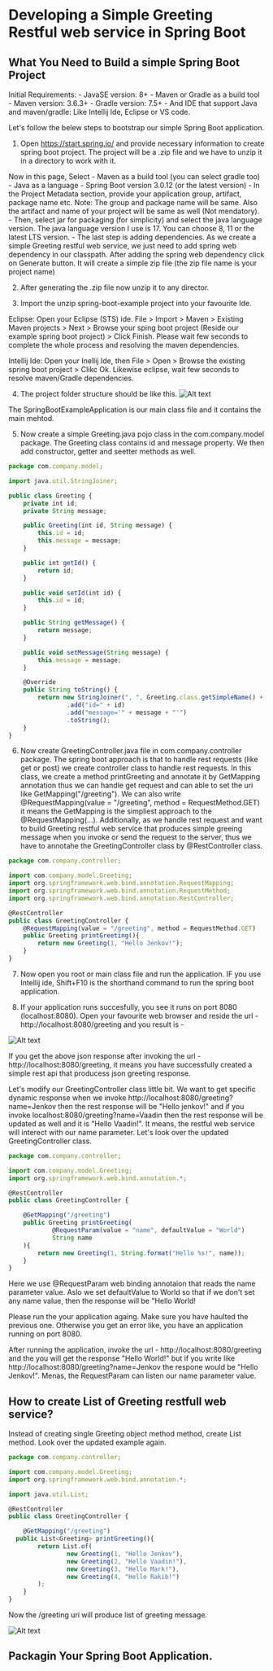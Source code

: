 # Developing a Simple Greeting Restful web service in Spring Boot

## What You Need to Build a simple Spring Boot Project

Initial Requirements:
    - JavaSE version: 8+
    - Maven or Gradle as a build tool
    - Maven version: 3.6.3+
    - Gradle version: 7.5+
    - And IDE that support Java and maven/gradle: Like Intellij Ide, Eclipse or VS code.


Let's follow the belew steps to bootstrap our simple Spring Boot application.

1. Open https://start.spring.io/ and provide necessary information to create spring boot project. The project will be a .zip file and we have to unzip it in a directory to work with it.

Now in this page, Select 
    - Maven as a build tool (you can select gradle too)
    - Java as a language
    - Spring Boot version 3.0.12 (or the latest version)
    - In the Project Metadata section, provide your application group, artifact, package name etc. Note: The group and package name will be same. Also the artifact and name of your project will be same as well (Not mendatory). 
    - Then, select jar for packaging (for simplicity) and select the java language version. The java language version I use is 17. You can choose 8, 11 or the latest LTS version.
    - The last step is adding dependencies. As we create a simple Greeting restful web service, we just need to add spring web dependency in our classpath. After adding the spring web dependency click on Generate button. It will create a simple zip file (the zip file name is your project name)

2. After generating the .zip file now unzip it to any director. 

3. Import the unzip spring-boot-example project into your favourite Ide.

Eclipse: Open your Eclipse (STS) ide. File > Import > Maven > Existing Maven projects > Next > Browse your sping boot project (Reside our example spring boot project) > Click Finish. Please wait few seconds to complete the whole process and resolving the maven dependencies.

Intellij Ide: Open your Inellij Ide, then File > Open > Browse the existing spring boot project > Clikc Ok. Likewise eclipse, wait few seconds to resolve maven/Gradle dependencies. 

4. The project folder structure should be like this.
![Alt text](image.png)

The SpringBootExampleApplication is our main class file and it contains the main mehtod.

5. Now create a simple Greeting.java pojo class in the com.company.model package. The Greeting class contains id and message property. We then add constructor, getter and seetter methods as well.

```js
package com.company.model;

import java.util.StringJoiner;

public class Greeting {
    private int id;
    private String message;

    public Greeting(int id, String message) {
        this.id = id;
        this.message = message;
    }

    public int getId() {
        return id;
    }

    public void setId(int id) {
        this.id = id;
    }

    public String getMessage() {
        return message;
    }

    public void setMessage(String message) {
        this.message = message;
    }

    @Override
    public String toString() {
        return new StringJoiner(", ", Greeting.class.getSimpleName() + "[", "]")
                .add("id=" + id)
                .add("message='" + message + "'")
                .toString();
    }
}

```

6. Now create GreetingController.java file in com.company.controller package. The spring boot approach is that to handle rest requests (like get or post) we create controller class to handle rest requests.
In this class, we create a method printGreeting and annotate it by GetMapping annotation thus we can handle get request and can able to set the uri like GetMapping("/greeting"). We can also write @RequestMapping(value = "/greeting", method = RequestMethod.GET) it means the GetMapping is the simpliest approach to the @RequestMapping(...). Additionally, as we handle rest request and want to build Greeting restful web service that produces simple greeing message when you invoke or send the request to the server, thus we have to annotahe the GreetingController class by @RestController class. 

```js
package com.company.controller;

import com.company.model.Greeting;
import org.springframework.web.bind.annotation.RequestMapping;
import org.springframework.web.bind.annotation.RequestMethod;
import org.springframework.web.bind.annotation.RestController;

@RestController
public class GreetingController {
    @RequestMapping(value = "/greeting", method = RequestMethod.GET)
    public Greeting printGreeting(){
        return new Greeting(1, "Hello Jenkov!");
    }
}

```

7. Now open you root or main class file and run the application. IF you use Intellij ide, Shift+F10 is the shorthand command to run the spring boot application.

8. If your application runs succesfully, you see it runs on port 8080 (localhost:8080). Open your favourite web browser and reside the url - http://localhost:8080/greeting and you result is - 

![Alt text](img-2.jpg)

If you get the above json response after invoking the url - http://localhost:8080/greeting, it means you have successfully created a simple rest api that producess json greeting response. 

Let's modify our GreetingController class little bit. We want to get specific dynamic response when we invoke http://localhost:8080/greeting?name=Jenkov then the rest response will be "Hello jenkov!" and if you invoke localhost:8080/greeting?name=Vaadin then the rest response will be updated as well and it is "Hello Vaadin!". It means, the restful web service will interect with our name parameter. Let's look over the updated GreetingController class. 

```js
package com.company.controller;

import com.company.model.Greeting;
import org.springframework.web.bind.annotation.*;

@RestController
public class GreetingController {

    @GetMapping("/greeting")
    public Greeting printGreeting(
            @RequestParam(value = "name", defaultValue = "World")
            String name
    ){ 
        return new Greeting(1, String.format("Hello %s!", name));
    }
}
```
Here we use @RequestParam web binding annotaion that reads the name parameter value. Aslo we set defaultValue to World so that if we don't set any name value, then the response will be "Hello World!

Please run the your application againg. Make sure you have haulted the previous one. Otherwise you get an error like, you have an application running on port 8080.

After running the application, invoke the url - http://localhost:8080/greeting and the you will get the response "Hello World!" but if you write like http://localhost:8080/greeting?name=Jenkov the respone would be "Hello Jenkov!". Menas, the RequestParam can listen our name parameter value.

## How to create List of Greeting restfull web service?

Instead of creating single Greeting object method method, create List<Greeting> method. Look over the updated example again.

```js
package com.company.controller;

import com.company.model.Greeting;
import org.springframework.web.bind.annotation.*;

import java.util.List;

@RestController
public class GreetingController {

    @GetMapping("/greeting")
  public List<Greeting> printGreeting(){
        return List.of(
                new Greeting(1, "Hello Jenkov"),
                new Greeting(2, "Hello Vaadin!"),
                new Greeting(3, "Hello Mark!"),
                new Greeting(4, "Hello Rakib!")
        );
    }
}

```

Now the /greeting uri will produce list of greeting message. 

![Alt text](img-3.jpg)


## Packagin Your Spring Boot Application.



